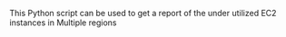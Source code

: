 
This Python script can be used to get a report of the under utilized EC2 instances in Multiple regions
